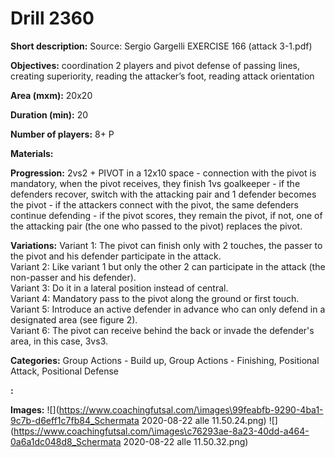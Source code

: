 # Drill 2360

**Short description:**
Source: Sergio Gargelli EXERCISE 166 (attack 3-1.pdf)

**Objectives:**
coordination 2 players and pivot defense of passing lines, creating superiority, reading the attacker’s foot, reading attack orientation

**Area (mxm):**
20x20

**Duration (min):**
20

**Number of players:**
8+ P

**Materials:**


**Progression:**
2vs2 + PIVOT in a 12x10 space - connection with the pivot is mandatory, when the pivot receives, they finish 1vs goalkeeper - if the defenders recover, switch with the attacking pair and 1 defender becomes the pivot - if the attackers connect with the pivot, the same defenders continue defending - if the pivot scores, they remain the pivot, if not, one of the attacking pair (the one who passed to the pivot) replaces the pivot.

**Variations:**
Variant 1: The pivot can finish only with 2 touches, the passer to the pivot and his defender participate in the attack.  
Variant 2: Like variant 1 but only the other 2 can participate in the attack (the non-passer and his defender).  
Variant 3: Do it in a lateral position instead of central.  
Variant 4: Mandatory pass to the pivot along the ground or first touch.  
Variant 5: Introduce an active defender in advance who can only defend in a designated area (see figure 2).  
Variant 6: The pivot can receive behind the back or invade the defender's area, in this case, 3vs3.

**Categories:**
Group Actions - Build up, Group Actions - Finishing, Positional Attack, Positional Defense

**:**


**Images:**
![](https://www.coachingfutsal.com/\images\99feabfb-9290-4ba1-9c7b-d6eff1c7fb84_Schermata 2020-08-22 alle 11.50.24.png)
![](https://www.coachingfutsal.com/\images\c76293ae-8a23-40dd-a464-0a6a1dc048d8_Schermata 2020-08-22 alle 11.50.32.png)

